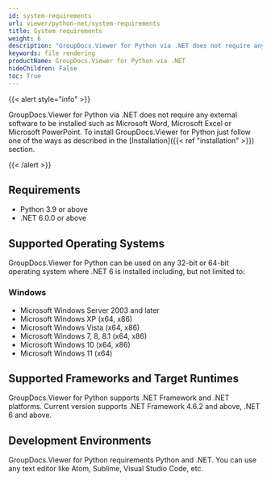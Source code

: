 ```yaml
---
id: system-requirements
url: viewer/python-net/system-requirements
title: System requirements
weight: 6
description: "GroupDocs.Viewer for Python via .NET does not require any external software to be installed such as Microsoft Word, Microsoft Excel or Microsoft PowerPoint for file rendering."
keywords: file rendering
productName: GroupDocs.Viewer for Python via .NET
hideChildren: False
toc: True
---
```

{{< alert style="info" >}}

GroupDocs.Viewer for Python via .NET does not require any external software to be installed such as Microsoft Word, Microsoft Excel or Microsoft PowerPoint. To install GroupDocs.Viewer for Python just follow one of the ways as described in the [Installation]({{< ref "installation" >}}) section.

{{< /alert >}}

## Requirements

* Python 3.9 or above
* .NET 6.0.0 or above

## Supported Operating Systems

GroupDocs.Viewer for Python can be used on any 32-bit or 64-bit operating system where .NET 6 is installed including, but not limited to:

### Windows

* Microsoft Windows Server 2003 and later
* Microsoft Windows XP (x64, x86)
* Microsoft Windows Vista (x64, x86)
* Microsoft Windows 7, 8, 8.1 (x64, x86)
* Microsoft Windows 10 (x64, x86)
* Microsoft Windows 11 (x64)


## Supported Frameworks and Target Runtimes

GroupDocs.Viewer for Python supports .NET Framework and .NET platforms. Current version supports .NET Framework 4.6.2 and above, .NET 6 and above.

## Development Environments

GroupDocs.Viewer for Python requirements Python and .NET. You  can use any text editor like Atom, Sublime, Visual Studio Code, etc.

  